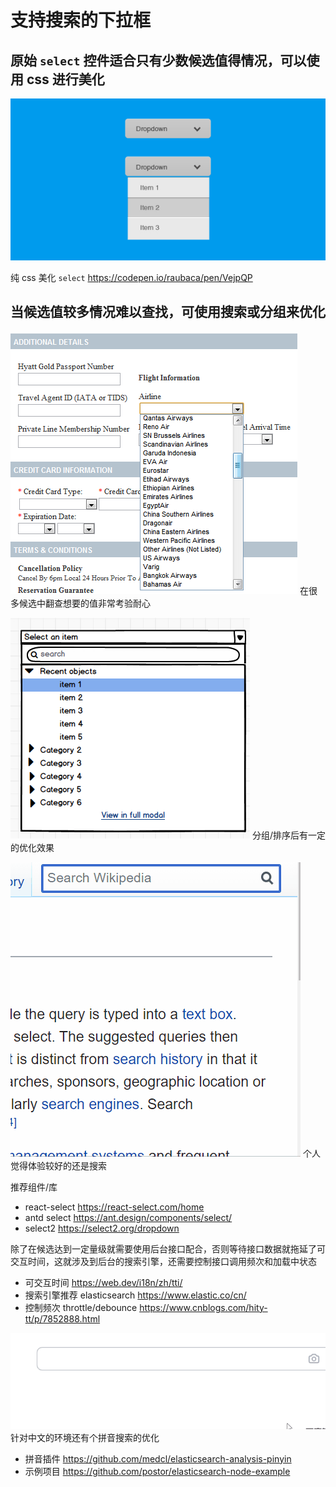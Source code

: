 # 支持搜索的下拉框

## 原始 `select` 控件适合只有少数候选值得情况，可以使用 css 进行美化

![basic](basic.png)

纯 css 美化 `select` https://codepen.io/raubaca/pen/VejpQP

## 当候选值较多情况难以查找，可使用搜索或分组来优化

![many-values](many-values.png)
在很多候选中翻查想要的值非常考验耐心

![many-values-grouped](many-values-grouped.png)
分组/排序后有一定的优化效果

![too-many-searchable](too-many-searchable.gif)
个人觉得体验较好的还是搜索

推荐组件/库
- react-select https://react-select.com/home
- antd select https://ant.design/components/select/
- select2 https://select2.org/dropdown

除了在候选达到一定量级就需要使用后台接口配合，否则等待接口数据就拖延了可交互时间，这就涉及到后台的搜索引擎，还需要控制接口调用频次和加载中状态
- 可交互时间 https://web.dev/i18n/zh/tti/
- 搜索引擎推荐 elasticsearch https://www.elastic.co/cn/
- 控制频次 throttle/debounce https://www.cnblogs.com/hity-tt/p/7852888.html

![pinyin search](pinyin-search.gif)
针对中文的环境还有个拼音搜索的优化
- 拼音插件 https://github.com/medcl/elasticsearch-analysis-pinyin
- 示例项目 https://github.com/postor/elasticsearch-node-example